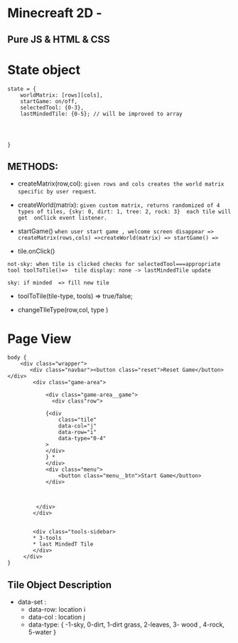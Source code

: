 
# Minecreaft 2D - 
## Pure  JS & HTML & CSS 


# State object

```
state = {
    worldMatrix: [rows][cols],
    startGame: on/off,
    selectedTool: {0-3},  
    lastMindedTile: {0-5}; // will be improved to array


    

}
```

## METHODS: 
- createMatrix(row,col): 
    `given rows and cols creates the world matrix specific by user request`.

- createWorld(matrix):
``given custom matrix, returns randomized of 4 types of tiles,
{sky: 0, dirt: 1, tree: 2, rock: 3} 
each tile will get  onClick event listener. ``

- startGame() 
``when user start game , welcome screen disappear => createMatrix(rows,cols) =>createWorld(matrix) => startGame() => ``

* tile.onClick()
 ```
 not-sky: when tile is clicked checks for selectedTool===appropriate tool toolToTile()=>  tile display: none -> lastMindedTile update 

 sky: if minded  => fill new tile

```

* toolToTile(tile-type, tools) => true/false;

* changeTIleType(row,col, type )

# Page View

``` 
body {
    <div class="wrapper">
       <div class="navbar"><button class="reset">Reset Game</button></div>
        <div class="game-area">

            <div class="game-area__game">
              <div class"row"> 

            {<div 
                class="tile" 
                data-col="j"
                data-row="i"
                data-type="0-4"
            > 
            </div> 
            } * 
            </div>
            <div class="menu">
                <button class="menu__btn">Start Game</button>
            </div>

      

         </div>
        </div>


        <div class="tools-sidebar>
        * 3-tools 
        * last MindedT Tile
        </div>
     </div>
}
```

## Tile Object Description

 * data-set : 
     - data-row: location i
     - data-col : location j
     - data-type: { -1-sky, 0-dirt, 1-dirt grass, 2-leaves, 3- wood , 4-rock, 5-water }






